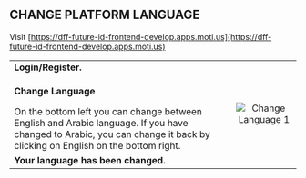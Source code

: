 ## CHANGE PLATFORM LANGUAGE <br>

Visit [https://dff-future-id-frontend-develop.apps.moti.us](https://dff-future-id-frontend-develop.apps.moti.us)

<table>
  <thead>
  </thead>
  <tbody>
    <tr>
      <tr><td colspan="3"><b>Login/Register.</b></td>
    </tr>
    <tr>
    <td style="text-align: left"><p><b>Change Language</b></p>On the bottom left you can change between English and Arabic language. If you have changed to Arabic, you can change it back by clicking on English on the bottom right.</td>
    <td style="text-align: center"><img src="changeplatformlanguage.JPG" alt="Change Language 1"></td>
    </tr>
    <tr>
      <tr><td colspan="3"><b>Your language has been changed.</b></td>
    </tr>
    </tbody>
</table>